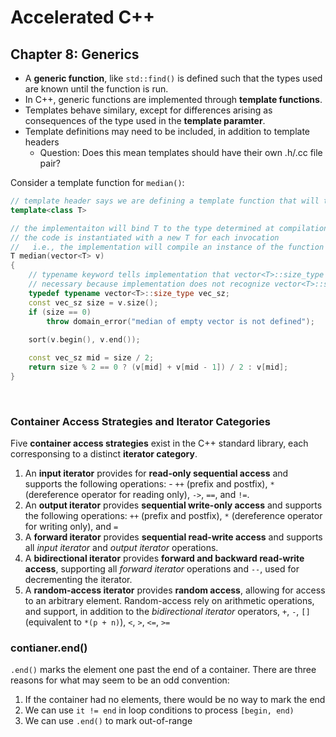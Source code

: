 # Accelerated C++

## Chapter 8: Generics

-   A **generic function**, like `std::find()` is defined such that the types used are known until the function is run.
-   In C++, generic functions are implemented through **template functions**.
-   Templates behave similary, except for differences arising as consequences of the type used in the **template paramter**.
-   Template definitions may need to be included, in addition to template headers
    -   Question: Does this mean templates should have their own .h/.cc file pair?

Consider a template function for `median()`:

``` cpp
// template header says we are defining a template function that will take a type parameter
template<class T>

// the implementaiton will bind T to the type determined at compilation
// the code is instantiated with a new T for each invocation
//   i.e., the implementation will compile an instance of the function that replaces T to the type
T median(vector<T> v)
{
    // typename keyword tells implementation that vector<T>::size_type is the name of a type
    // necessary because implementation does not recognize vector<T>::size_type until compile time
    typedef typename vector<T>::size_type vec_sz;
    const vec_sz size = v.size();
    if (size == 0)
        throw domain_error("median of empty vector is not defined");
    
    sort(v.begin(), v.end());

    const vec_sz mid = size / 2;
    return size % 2 == 0 ? (v[mid] + v[mid - 1]) / 2 : v[mid];
}
```

<br>

### Container Access Strategies and Iterator Categories

Five **container access strategies** exist in the C++ standard library, each
corresponsing to a distinct **iterator category**.

1. An **input iterator** provides for **read-only sequential access** and supports
   the following operations: - `++` (prefix and postfix), `*` (dereference 
   operator for reading only), `->`, `==`, and `!=`.
2. An **output iterator** provides **sequential write-only access** and supports the 
   following operations: `++` (prefix and postfix), `*` (dereference operator 
   for writing only), and `=`
3. A **forward iterator** provides **sequential read-write access** and supports all 
   *input iterator* and *output iterator* operations.
4. A **bidirectional iterator** provides **forward and backward read-write access**, 
   supporting all *forward iterator* operations and `--`, used for decrementing the
   iterator.
5. A **random-access iterator** provides **random access**, allowing for access to an
   arbitrary element. Random-access rely on arithmetic operations, and support, in
   addition to the *bidirectional iterator* operators, `+`, `-`, `[]` (equivalent 
   to `*(p + n)`), `<`, `>`, `<=`, `>=`

### contianer.end()
`.end()` marks the element one past the end of a container. There are three reasons
for what may seem to be an odd convention:
1. If the container had no elements, there would be no way to mark the end
2. We can use `it != end` in loop conditions to process `[begin, end)`
3. We can use `.end()` to mark out-of-range
